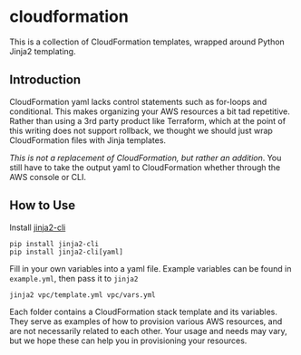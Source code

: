 # cloudformation

This is a collection of CloudFormation templates, wrapped around Python Jinja2 templating.

## Introduction

CloudFormation yaml lacks control statements such as for-loops and conditional.
This makes organizing your AWS resources a bit tad repetitive.
Rather than using a 3rd party product like Terraform, which at the point of this writing does not support rollback, we thought we should just wrap CloudFormation files with Jinja templates.

*This is not a replacement of CloudFormation, but rather an addition*. You still have to take the output yaml to CloudFormation whether through the AWS console or CLI.

## How to Use

Install [jinja2-cli](https://github.com/mattrobenolt/jinja2-cli)

    pip install jinja2-cli
    pip install jinja2-cli[yaml]

Fill in your own variables into a yaml file. Example variables can be found in `example.yml`, then pass it to `jinja2`

    jinja2 vpc/template.yml vpc/vars.yml

Each folder contains a CloudFormation stack template and its variables.
They serve as examples of how to provision various AWS resources, and are not necessarily related to each other.
Your usage and needs may vary, but we hope these can help you in provisioning your resources.
